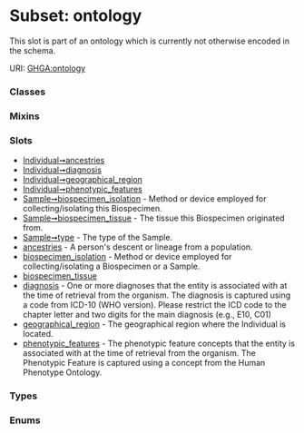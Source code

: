 
# Subset: ontology


This slot is part of an ontology which is currently not otherwise encoded in the schema.

URI: [GHGA:ontology](https://w3id.org/GHGA/ontology)


### Classes


### Mixins


### Slots

 * [Individual➞ancestries](Individual_ancestries.md)
 * [Individual➞diagnosis](Individual_diagnosis.md)
 * [Individual➞geographical_region](Individual_geographical_region.md)
 * [Individual➞phenotypic_features](Individual_phenotypic_features.md)
 * [Sample➞biospecimen_isolation](Sample_biospecimen_isolation.md) - Method or device employed for collecting/isolating this Biospecimen.
 * [Sample➞biospecimen_tissue](Sample_biospecimen_tissue.md) - The tissue this Biospecimen originated from.
 * [Sample➞type](Sample_type.md) - The type of the Sample.
 * [ancestries](ancestries.md) - A person's descent or lineage from a population.
 * [biospecimen_isolation](biospecimen_isolation.md) - Method or device employed for collecting/isolating a Biospecimen or a Sample.
 * [biospecimen_tissue](biospecimen_tissue.md)
 * [diagnosis](diagnosis.md) - One or more diagnoses that the entity is associated with at the time of retrieval from the organism. The diagnosis is captured using a code from ICD-10 (WHO version). Please restrict the ICD code to the chapter letter and two digits for the main diagnosis (e.g., E10, C01)
 * [geographical_region](geographical_region.md) - The geographical region where the Individual is located.
 * [phenotypic_features](phenotypic_features.md) - The phenotypic feature concepts that the entity is associated with at the time of retrieval from the organism. The Phenotypic Feature is captured using a concept from the Human Phenotype Ontology.

### Types


### Enums

